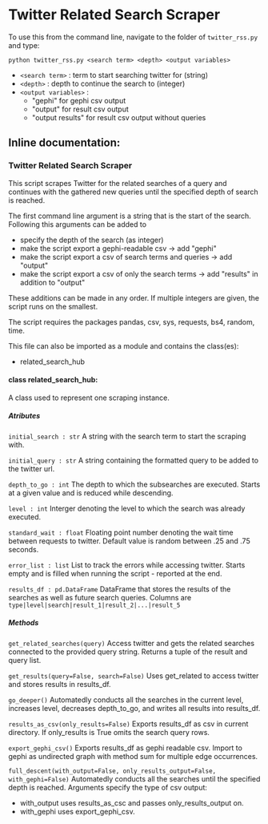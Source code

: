 # Twitter Related Search Scraper

To use this from the command line, navigate to the folder of
`twitter_rss.py` and type:

`python twitter_rss.py <search term> <depth> <output variables>`

- `<search term>` : term to start searching twitter for (string)
- `<depth>` : depth to continue the search to (integer)
- `<output variables>` :
    - "gephi" for gephi csv output
    - "output" for result csv output
    - "output results" for result csv output without queries



## Inline documentation:

### Twitter Related Search Scraper

This script scrapes Twitter for the related searches of a query and continues
with the gathered new queries until the specified depth of search is reached.

The first command line argument is a string that is the start of the search.
Following this arguments can be added to

- specify the depth of the search (as integer)
- make the script export a gephi-readable csv -> add "gephi"
- make the script export a csv of search terms and queries -> add "output"
- make the script export a csv of only the search terms -> add "results" in addition to "output"

These additions can be made in any order. If multiple integers are given, the
script runs on the smallest.

The script requires the packages pandas, csv, sys, requests, bs4, random, time.

This file can also be imported as a module and contains the class(es):
- related_search_hub

#### class related_search_hub:

A class used to represent one scraping instance.

##### Atributes

`initial_search : str` A string with the search term to start the scraping with.

`initial_query : str` A string containing the formatted query to be added to the twitter url.

`depth_to_go : int` The depth to which the subsearches are executed. Starts at a given value and is reduced while descending.

`level : int` Interger denoting the level to which the search was already executed.

`standard_wait : float` Floating point number denoting the wait time between requests to twitter. Default value is random between .25 and .75 seconds.

`error_list : list` List to track the errors while accessing twitter. Starts empty and is filled when running the script - reported at the end.

`results_df : pd.DataFrame` DataFrame that stores the results of the searches as well as future search queries. Columns are `type|level|search|result_1|result_2|...|result_5`

##### Methods
`get_related_searches(query)`
    Access twitter and gets the related searches connected to the provided query string. Returns a tuple of the result and query list.

`get_results(query=False, search=False)` Uses get_related to access twitter and stores results in results_df.

`go_deeper()` Automatedly conducts all the searches in the current level, increases level, decreases depth_to_go, and writes all results into results_df.

`results_as_csv(only_results=False)` Exports results_df as csv in current directory. If only_results is True omits the search query rows.

`export_gephi_csv()` Exports results_df as gephi readable csv. Import to gephi as undirected graph with method sum for multiple edge occurrences.

`full_descent(with_output=False, only_results_output=False, with_gephi=False)` Automatedly conducts all the searches until the specified depth is reached. Arguments specify the type of csv output:
- with_output uses results_as_csc and passes only_results_output on.
- with_gephi uses export_gephi_csv.

